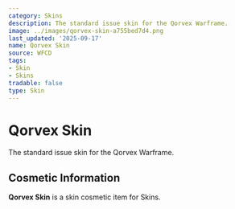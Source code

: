 ```yaml
---
category: Skins
description: The standard issue skin for the Qorvex Warframe.
image: ../images/qorvex-skin-a755bed7d4.png
last_updated: '2025-09-17'
name: Qorvex Skin
source: WFCD
tags:
- Skin
- Skins
tradable: false
type: Skin
---
```


# Qorvex Skin

The standard issue skin for the Qorvex Warframe.

## Cosmetic Information

**Qorvex Skin** is a skin cosmetic item for Skins.

